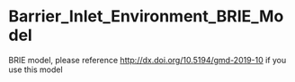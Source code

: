 # Barrier_Inlet_Environment_BRIE_Model
BRIE model, please reference http://dx.doi.org/10.5194/gmd-2019-10 if you use this model

